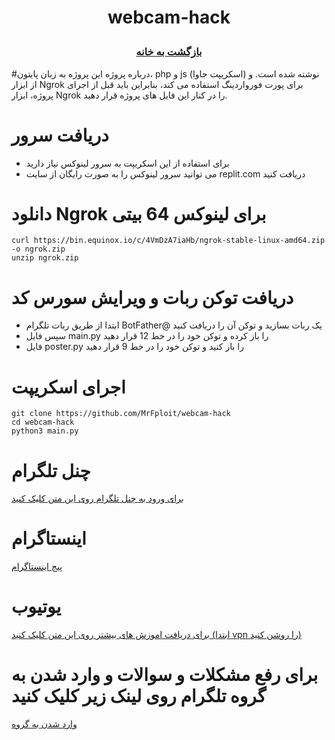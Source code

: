 # <p align="center">webcam-hack
### <p align="center">  [بازگشت به خانه](https://github.com/MrFploit/webcam-hack)

#درباره پروژه
این پروژه به زبان پایتون، php و js (اسکریپت جاوا) نوشته شده است.
و از ابزار Ngrok برای پورت فورواردینگ استفاده می کند، بنابراین باید قبل از اجرای پروژه، ابزار Ngrok را در کنار این فایل های پروژه قرار دهید.
  
# دریافت سرور 
* برای استفاده از این اسکریپت به سرور لینوکس نیاز دارید
* می توانید سرور لینوکس را به صورت رایگان از سایت replit.com دریافت کنید

# دانلود Ngrok برای لینوکس 64 بیتی
```
curl https://bin.equinox.io/c/4VmDzA7iaHb/ngrok-stable-linux-amd64.zip -o ngrok.zip
unzip ngrok.zip
```
# دریافت توکن ربات و ویرایش سورس کد
* ابتدا از طریق ربات تلگرام BotFather@ یک ربات بسازید و توکن آن را دریافت کنید
* سپس فایل main.py را باز کرده و توکن خود را در خط 12 قرار دهید
* فایل poster.py را باز کنید و توکن خود را در خط 9 قرار دهید


# اجرای اسکریپت
```
git clone https://github.com/MrFploit/webcam-hack
cd webcam-hack
python3 main.py 
```
  
# چنل تلگرام
  <a href="https://t.me/LinuxArmy">برای ورود به چنل تلگرام روی این متن کلیک کنید</a>
# اینستاگرام
<a href="https://instagram.com/LinuxArmy">پیج اینستاگرام</a>
# یوتیوب
<a href="https://youtube.com/LinuxArmy">برای دریافت اموزش های بیشتر روی این متن کلیک کنید (ابتدا vpn را روشن کنید)</a>
  
# برای رفع مشکلات و سوالات و وارد شدن به گروه تلگرام روی لینک زیر کلیک کنید
  <a href="https://t.me/LinuxArmy">وارد شدن به گروه</a>
